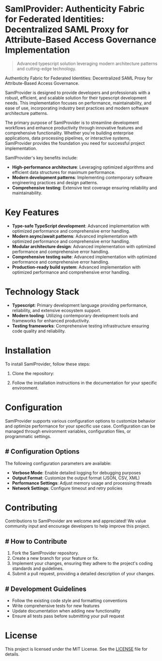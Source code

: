 <!-- fallback_SamlProvider_20250810012034_98788 -->

# SamlProvider: Authenticity Fabric for Federated Identities: Decentralized SAML Proxy for Attribute-Based Access Governance Implementation
> Advanced typescript solution leveraging modern architecture patterns and cutting-edge technology.

Authenticity Fabric for Federated Identities: Decentralized SAML Proxy for Attribute-Based Access Governance.

SamlProvider is designed to provide developers and professionals with a robust, efficient, and scalable solution for their typescript development needs. This implementation focuses on performance, maintainability, and ease of use, incorporating industry best practices and modern software architecture patterns.

The primary purpose of SamlProvider is to streamline development workflows and enhance productivity through innovative features and comprehensive functionality. Whether you're building enterprise applications, data processing pipelines, or interactive systems, SamlProvider provides the foundation you need for successful project implementation.

SamlProvider's key benefits include:

* **High-performance architecture**: Leveraging optimized algorithms and efficient data structures for maximum performance.
* **Modern development patterns**: Implementing contemporary software engineering practices and design patterns.
* **Comprehensive testing**: Extensive test coverage ensuring reliability and maintainability.

# Key Features

* **Type-safe TypeScript development**: Advanced implementation with optimized performance and comprehensive error handling.
* **Modern async/await patterns**: Advanced implementation with optimized performance and comprehensive error handling.
* **Modular architecture design**: Advanced implementation with optimized performance and comprehensive error handling.
* **Comprehensive testing suite**: Advanced implementation with optimized performance and comprehensive error handling.
* **Production-ready build system**: Advanced implementation with optimized performance and comprehensive error handling.

# Technology Stack

* **Typescript**: Primary development language providing performance, reliability, and extensive ecosystem support.
* **Modern tooling**: Utilizing contemporary development tools and frameworks for enhanced productivity.
* **Testing frameworks**: Comprehensive testing infrastructure ensuring code quality and reliability.

# Installation

To install SamlProvider, follow these steps:

1. Clone the repository:


2. Follow the installation instructions in the documentation for your specific environment.

# Configuration

SamlProvider supports various configuration options to customize behavior and optimize performance for your specific use case. Configuration can be managed through environment variables, configuration files, or programmatic settings.

## # Configuration Options

The following configuration parameters are available:

* **Verbose Mode**: Enable detailed logging for debugging purposes
* **Output Format**: Customize the output format (JSON, CSV, XML)
* **Performance Settings**: Adjust memory usage and processing threads
* **Network Settings**: Configure timeout and retry policies

# Contributing

Contributions to SamlProvider are welcome and appreciated! We value community input and encourage developers to help improve this project.

## # How to Contribute

1. Fork the SamlProvider repository.
2. Create a new branch for your feature or fix.
3. Implement your changes, ensuring they adhere to the project's coding standards and guidelines.
4. Submit a pull request, providing a detailed description of your changes.

## # Development Guidelines

* Follow the existing code style and formatting conventions
* Write comprehensive tests for new features
* Update documentation when adding new functionality
* Ensure all tests pass before submitting your pull request

# License

This project is licensed under the MIT License. See the [LICENSE](https://github.com/laurindoisaac/SamlProvider/blob/main/LICENSE) file for details.
